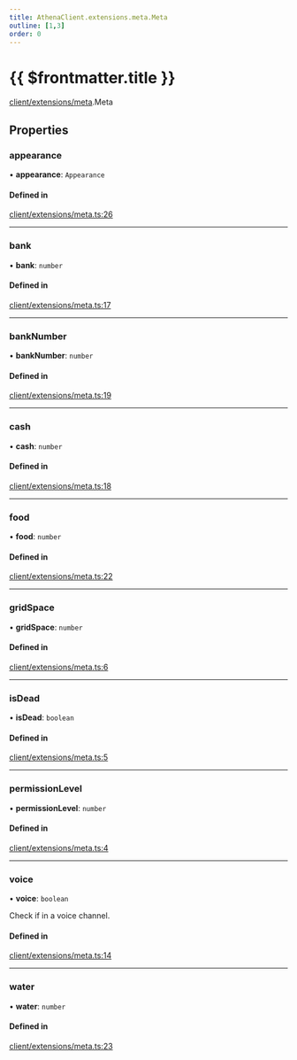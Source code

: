 ```yaml
---
title: AthenaClient.extensions.meta.Meta
outline: [1,3]
order: 0
---
```


# {{ $frontmatter.title }}


[client/extensions/meta](../modules/client_extensions_meta.md).Meta

## Properties

### appearance

• **appearance**: `Appearance`

#### Defined in

[client/extensions/meta.ts:26](https://github.com/Stuyk/altv-athena/blob/fc54439/src/core/client/extensions/meta.ts#L26)

___

### bank

• **bank**: `number`

#### Defined in

[client/extensions/meta.ts:17](https://github.com/Stuyk/altv-athena/blob/fc54439/src/core/client/extensions/meta.ts#L17)

___

### bankNumber

• **bankNumber**: `number`

#### Defined in

[client/extensions/meta.ts:19](https://github.com/Stuyk/altv-athena/blob/fc54439/src/core/client/extensions/meta.ts#L19)

___

### cash

• **cash**: `number`

#### Defined in

[client/extensions/meta.ts:18](https://github.com/Stuyk/altv-athena/blob/fc54439/src/core/client/extensions/meta.ts#L18)

___

### food

• **food**: `number`

#### Defined in

[client/extensions/meta.ts:22](https://github.com/Stuyk/altv-athena/blob/fc54439/src/core/client/extensions/meta.ts#L22)

___

### gridSpace

• **gridSpace**: `number`

#### Defined in

[client/extensions/meta.ts:6](https://github.com/Stuyk/altv-athena/blob/fc54439/src/core/client/extensions/meta.ts#L6)

___

### isDead

• **isDead**: `boolean`

#### Defined in

[client/extensions/meta.ts:5](https://github.com/Stuyk/altv-athena/blob/fc54439/src/core/client/extensions/meta.ts#L5)

___

### permissionLevel

• **permissionLevel**: `number`

#### Defined in

[client/extensions/meta.ts:4](https://github.com/Stuyk/altv-athena/blob/fc54439/src/core/client/extensions/meta.ts#L4)

___

### voice

• **voice**: `boolean`

Check if in a voice channel.

#### Defined in

[client/extensions/meta.ts:14](https://github.com/Stuyk/altv-athena/blob/fc54439/src/core/client/extensions/meta.ts#L14)

___

### water

• **water**: `number`

#### Defined in

[client/extensions/meta.ts:23](https://github.com/Stuyk/altv-athena/blob/fc54439/src/core/client/extensions/meta.ts#L23)
